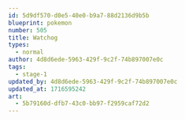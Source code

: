 ```yaml
---
id: 5d9df570-d0e5-40e0-b9a7-88d2136d9b5b
blueprint: pokemon
number: 505
title: Watchog
types:
  - normal
author: 4d8d6ede-5963-429f-9c2f-74b897007e0c
tags:
  - stage-1
updated_by: 4d8d6ede-5963-429f-9c2f-74b897007e0c
updated_at: 1716595242
art:
  - 5b79160d-dfb7-43c0-bb97-f2959caf72d2
---
```

